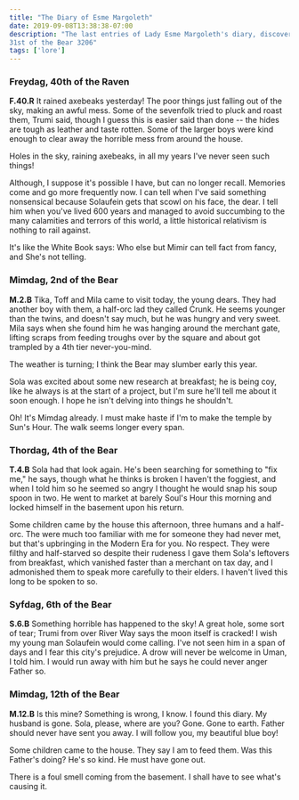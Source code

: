 ```yaml
---
title: "The Diary of Esme Margoleth"
date: 2019-09-08T13:38:38-07:00
description: "The last entries of Lady Esme Margoleth's diary, discovered by the party on Syfdag,
31st of the Bear 3206"
tags: ['lore']
---
```

<p></p>


### Freydag, 40th of the Raven

**F.40.R** It rained axebeaks yesterday! The poor things just falling out of the sky, making an
awful mess. Some of the sevenfolk tried to pluck and roast them, Trumi said, though I guess this is
easier said than done -- the hides are tough as leather and taste rotten. Some of the larger boys
were kind enough to clear away the horrible mess from around the house.

Holes in the sky, raining axebeaks, in all my years I've never seen such things!

Although, I suppose it's possible I have, but can no longer recall. Memories come and go more
frequently now. I can tell when I've said something nonsensical because Solaufein gets that scowl on
his face, the dear. I tell him when you've lived 600 years and managed to avoid succumbing to the
many calamities and terrors of this world, a little historical relativism is nothing to rail
against.

It's like the White Book says: Who else but Mimir can tell fact from fancy, and She's not telling.


### Mimdag, 2nd of the Bear

**M.2.B** Tika, Toff and Mila came to visit today, the young dears. They had another boy with them,
a half-orc lad they called Crunk. He seems younger than the twins, and doesn't say much, but he was
hungry and very sweet. Mila says when she found him he was hanging around the merchant gate, lifting
scraps from feeding troughs over by the square and about got trampled by a 4th tier never-you-mind.

The weather is turning; I think the Bear may slumber early this year.

Sola was excited about some new research at breakfast; he is being coy, like he always is at the
start of a project, but I'm sure he'll tell me about it soon enough. I hope he isn't delving into
things he shouldn't. 

Oh! It's Mimdag already. I must make haste if I'm to make the temple by Sun's Hour. The walk seems
longer every span.


### Thordag, 4th of the Bear

**T.4.B** Sola had that look again. He's been searching for something to "fix me," he says, though
what he thinks is broken I haven't the foggiest, and when I told him so he seemed so angry I thought
he would snap his soup spoon in two. He went to market at barely Soul's Hour this morning and locked
himself in the basement upon his return.

Some children came by the house this afternoon, three humans and a half-orc. The were much
too familiar with me for someone they had never met, but that's upbringing in the Modern Era for
you. No respect. They were filthy and half-starved so despite their rudeness I gave them Sola's
leftovers from breakfast, which vanished faster than a merchant on tax day, and I admonished them to
speak more carefully to their elders. I haven't lived this long to be spoken to so.


### Syfdag, 6th of the Bear

**S.6.B** Something horrible has happened to the sky! A great hole, some sort of tear; Trumi from
over River Way says the moon itself is cracked!  I wish my young man Solaufein would come calling.
I've not seen him in a span of days and I fear this city's prejudice. A drow will never be welcome
in Uman, I told him. I would run away with him but he says he could never anger Father so.


### Mimdag, 12th of the Bear

**M.12.B** Is this mine? Something is wrong, I know. I found this diary. My husband is gone. Sola,
please, where are you? Gone. Gone to earth. Father should never have sent you away. I will follow
you, my beautiful blue boy!

Some children came to the house. They say I am to feed them. Was this Father's doing? He's so kind.
He must have gone out.

There is a foul smell coming from the basement. I shall have to see what's causing it.
